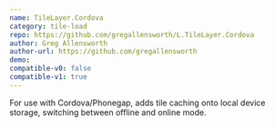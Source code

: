 ```yaml
---
name: TileLayer.Cordova
category: tile-load
repo: https://github.com/gregallensworth/L.TileLayer.Cordova
author: Greg Allensworth
author-url: https://github.com/gregallensworth
demo: 
compatible-v0: false
compatible-v1: true
---
```


For use with Cordova/Phonegap, adds tile caching onto local device storage, switching between offline and online mode.
